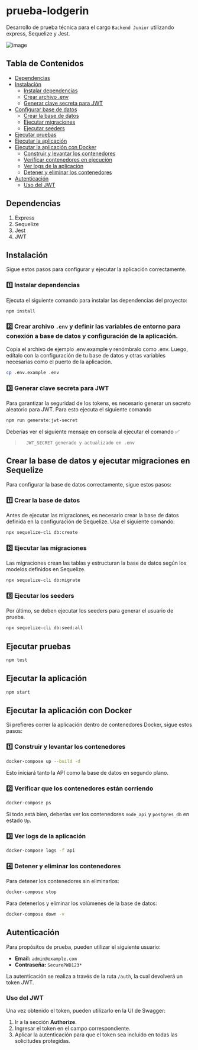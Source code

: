 # prueba-lodgerin

Desarrollo de prueba técnica para el cargo `Backend Junior` utilizando express, Sequelize y Jest.

![image](https://github.com/user-attachments/assets/40350176-6a01-47e0-bb74-e6c497eb3a51)

## Tabla de Contenidos

- [Dependencias](#dependencias)
- [Instalación](#instalación)
  - [Instalar dependencias](#1️⃣-instalar-dependencias)
  - [Crear archivo .env](#2️⃣-crear-archivo-env-y-definir-las-variables-de-entorno-para-conexión-a-base-de-datos-y-configuración-de-la-aplicación)
  - [Generar clave secreta para JWT](#3️⃣-generar-clave-secreta-para-jwt)
- [Configurar base de datos](#crear-la-base-de-datos-y-ejecutar-migraciones-en-sequelize)
  - [Crear la base de datos](#1️⃣-crear-la-base-de-datos)
  - [Ejecutar migraciones](#2️⃣-ejecutar-las-migraciones)
  - [Ejecutar seeders](#3️⃣-ejecutar-los-seeders)
- [Ejecutar pruebas](#ejecutar-pruebas)
- [Ejecutar la aplicación](#ejecutar-la-aplicación)
- [Ejecutar la aplicación con Docker](#ejecutar-la-aplicación-con-docker)
  - [Construir y levantar los contenedores](#1️⃣-construir-y-levantar-los-contenedores)
  - [Verificar contenedores en ejecución](#2️⃣-verificar-que-los-contenedores-están-corriendo)
  - [Ver logs de la aplicación](#3️⃣-ver-logs-de-la-aplicación)
  - [Detener y eliminar los contenedores](#4️⃣-detener-y-eliminar-los-contenedores)
- [Autenticación](#autenticación)
  - [Uso del JWT](#uso-del-jwt)

## Dependencias

1. Express
2. Sequelize
3. Jest
4. JWT

## Instalación

Sigue estos pasos para configurar y ejecutar la aplicación correctamente.

### 1️⃣ Instalar dependencias

Ejecuta el siguiente comando para instalar las dependencias del proyecto:  

```bash
npm install
```

### 2️⃣ Crear archivo `.env` y definir las variables de entorno para conexión a base de datos y configuración de la aplicación.

Copia el archivo de ejemplo .env.example y renómbralo como .env. Luego, edítalo con la configuración de tu base de datos y otras variables necesarias como el puerto de la aplicación.

```bash
cp .env.example .env
```

### 3️⃣ Generar clave secreta para JWT

Para garantizar la seguridad de los tokens, es necesario generar un secreto aleatorio para JWT. Para esto ejecuta el siguiente comando
    
```bash
npm run generate:jwt-secret
```

Deberías ver el siguiente mensaje en consola al ejecutar el comando ✅

>       JWT_SECRET generado y actualizado en .env

## Crear la base de datos y ejecutar migraciones en Sequelize

Para configurar la base de datos correctamente, sigue estos pasos:

### 1️⃣ Crear la base de datos 

Antes de ejecutar las migraciones, es necesario crear la base de datos definida en la configuración de Sequelize. Usa el siguiente comando:  

```bash
npx sequelize-cli db:create
```

### 2️⃣ Ejecutar las migraciones

Las migraciones crean las tablas y estructuran la base de datos según los modelos definidos en Sequelize.

```bash
npx sequelize-cli db:migrate
```

### 3️⃣ Ejecutar los seeders

Por último, se deben ejecutar los seeders para generar el usuario de prueba.

```bash
npx sequelize-cli db:seed:all
```

## Ejecutar pruebas

```bash
npm test
```

## Ejecutar la aplicación

```bash
npm start
```

## Ejecutar la aplicación con Docker

Si prefieres correr la aplicación dentro de contenedores Docker, sigue estos pasos:

### 1️⃣ Construir y levantar los contenedores

```bash
docker-compose up --build -d
```

Esto iniciará tanto la API como la base de datos en segundo plano.

### 2️⃣ Verificar que los contenedores están corriendo

```bash
docker-compose ps
```

Si todo está bien, deberías ver los contenedores `node_api` y `postgres_db` en estado `Up`.

### 3️⃣ Ver logs de la aplicación

```bash
docker-compose logs -f api
```

### 4️⃣ Detener y eliminar los contenedores

Para detener los contenedores sin eliminarlos:
```bash
docker-compose stop
```

Para detenerlos y eliminar los volúmenes de la base de datos:
```bash
docker-compose down -v
```

## Autenticación

Para propósitos de prueba, pueden utilizar el siguiente usuario:

- **Email:** `admin@example.com`
- **Contraseña:** `SecurePWD123*`

La autenticación se realiza a través de la ruta `/auth`, la cual devolverá un token JWT.  

### Uso del JWT

Una vez obtenido el token, pueden utilizarlo en la UI de Swagger:  

1. Ir a la sección **Authorize**.
2. Ingresar el token en el campo correspondiente.
3. Aplicar la autenticación para que el token sea incluido en todas las solicitudes protegidas.
